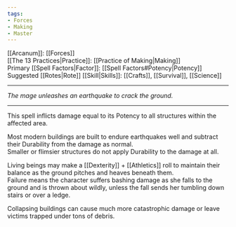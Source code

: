 ```yaml
---
tags:
- Forces
- Making
- Master
---
```


[[Arcanum]]: [[Forces]]\
[[The 13 Practices|Practice]]: [[Practice of Making|Making]]\
Primary [[Spell Factors|Factor]]: [[Spell Factors#Potency|Potency]]\
Suggested [[Rotes|Rote]] [[Skill|Skills]]: [[Crafts]], [[Survival]], [[Science]]

---

_The mage unleashes an earthquake to crack the ground._

---

This spell inflicts damage equal to its Potency to all structures within the affected area.

Most modern buildings are built to endure earthquakes well and subtract their Durability from the damage as normal.\
Smaller or flimsier structures do not apply Durability to the damage at all.

Living beings may make a [[Dexterity]] + [[Athletics]] roll to maintain their balance as the ground pitches and heaves beneath them.\
Failure means the character suffers bashing damage as she falls to the ground and is thrown about wildly, unless the fall sends her tumbling down stairs or over a ledge.

Collapsing buildings can cause much more catastrophic damage or leave victims trapped under tons of debris.